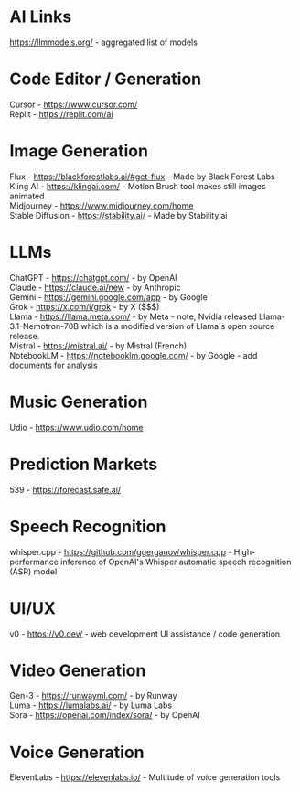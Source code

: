 # AI Links

https://llmmodels.org/ - aggregated list of models

# Code Editor / Generation

Cursor - https://www.cursor.com/<br />
Replit - https://replit.com/ai<br />

# Image Generation

Flux - https://blackforestlabs.ai/#get-flux - Made by Black Forest Labs<br />
Kling AI - https://klingai.com/ - Motion Brush tool makes still images animated<br />
Midjourney - https://www.midjourney.com/home<br />
Stable Diffusion - https://stability.ai/ - Made by Stability.ai<br />

# LLMs

ChatGPT - https://chatgpt.com/ - by OpenAI<br />
Claude - https://claude.ai/new - by Anthropic<br />
Gemini - https://gemini.google.com/app - by Google<br />
Grok - https://x.com/i/grok - by X ($$$)<br />
Llama - https://llama.meta.com/ - by Meta - note, Nvidia released Llama-3.1-Nemotron-70B which is a modified version of Llama's open source release.<br />
Mistral - https://mistral.ai/ - by Mistral (French)<br />
NotebookLM - https://notebooklm.google.com/ - by Google - add documents for analysis<br />

# Music Generation

Udio - https://www.udio.com/home<br />

# Prediction Markets

539 - https://forecast.safe.ai/<br />

# Speech Recognition

whisper.cpp - https://github.com/ggerganov/whisper.cpp - High-performance inference of OpenAI's Whisper automatic speech recognition (ASR) model<br />

# UI/UX

v0 - https://v0.dev/ - web development UI assistance / code generation

# Video Generation

Gen-3 - https://runwayml.com/ - by Runway<br />
Luma - https://lumalabs.ai/ - by Luma Labs<br />
Sora - https://openai.com/index/sora/ - by OpenAI<br />

# Voice Generation

ElevenLabs - https://elevenlabs.io/ - Multitude of voice generation tools<br />
